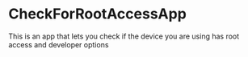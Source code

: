 # CheckForRootAccessApp
This is an app that lets you check if the device you are using has root access and developer options 
